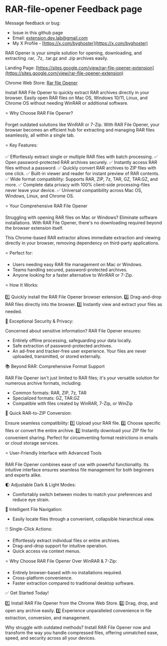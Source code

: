# RAR-file-opener Feedback page

Message feedback or bug:
- Issue in this github page  
- Email: [extension.dev.lab@gmail.com](mailto:extension.dev.lab@gmail.com)
- My X Profile - [https://x.com/byghoster](https://x.com/byghoster)

RAR Opener is your simple solution for opening, downloading, and extracting .rar, .7z, .tar.gz and .zip archives easily.

Landing Page: [https://sites.google.com/view/rar-file-opener-extension](https://sites.google.com/view/rar-file-opener-extension)

Chrome Web Store: [Rar file Opener](https://chromewebstore.google.com/detail/rar-file-opener/pmcmdolmboaemloaaiicfllekloegphh)

Install RAR File Opener to quickly extract RAR archives directly in your browser. Easily open RAR files on Mac OS, Windows 10/11, Linux, and Chrome OS without needing WinRAR or additional software.

⭐️ Why Choose RAR File Opener?

Forget outdated solutions like WinRAR or 7-Zip. With RAR File Opener, your browser becomes an efficient hub for extracting and managing RAR files seamlessly, all within a single tab.

⭐️ Key Features:

✅ Effortlessly extract single or multiple RAR files with batch processing.
✅ Open password-protected RAR archives securely.
✅ Instantly access RAR files without a password.
✅ Quickly convert RAR archives to ZIP files with one click.
✅ Built-in viewer and reader for instant preview of RAR contents.
✅ Wide format compatibility: Supports RAR, ZIP, 7z, TAR, GZ, TAR.GZ, and more.
✅ Complete data privacy with 100% client-side processing-files never leave your device.
✅ Universal compatibility across Mac OS, Windows, Linux, and Chrome OS.

⭐️ Your Comprehensive RAR File Opener

Struggling with opening RAR files on Mac or Windows? Eliminate software installations. With RAR File Opener, there's no downloading required beyond the browser extension itself.

This Chrome-based RAR extractor allows immediate extraction and viewing directly in your browser, removing dependency on third-party applications.

⭐️ Perfect for:

- Users needing easy RAR file management on Mac or Windows.
- Teams handling secured, password-protected archives.
- Anyone looking for a faster alternative to WinRAR or 7-Zip.

⭐️ How It Works:

1️⃣ Quickly install the RAR File Opener browser extension.
2️⃣ Drag-and-drop RAR files directly into the browser.
3️⃣ Instantly view and extract your files as needed.

🔐 Exceptional Security & Privacy:

Concerned about sensitive information? RAR File Opener ensures:
- Entirely offline processing, safeguarding your data locally.
- Safe extraction of password-protected archives.
- An ad-free and tracker-free user experience.
Your files are never uploaded, transmitted, or stored externally.

📚 Beyond RAR: Comprehensive Format Support

RAR File Opener isn't just limited to RAR files; it's your versatile solution for numerous archive formats, including:
- Common formats: RAR, ZIP, 7z, TAR
- Specialized formats: GZ, TAR.GZ
- Compatible with files created by WinRAR, 7-Zip, or WinZip

🔄 Quick RAR-to-ZIP Conversion:

Ensure seamless compatibility:
1️⃣ Upload your RAR file.
2️⃣ Choose specific files or convert the entire archive.
3️⃣ Instantly download your ZIP file for convenient sharing.
Perfect for circumventing format restrictions in emails or cloud storage services.

⭐️ User-Friendly Interface with Advanced Tools

RAR File Opener combines ease of use with powerful functionality. Its intuitive interface ensures seamless file management for both beginners and experts alike.

🌓 Adjustable Dark & Light Modes:
- Comfortably switch between modes to match your preferences and reduce eye strain.

📂 Intelligent File Navigation:
- Easily locate files through a convenient, collapsible hierarchical view.

🖱️ Single-Click Actions:
- Effortlessly extract individual files or entire archives.
- Drag-and-drop support for intuitive operation.
- Quick access via context menus.

⭐️ Why Choose RAR File Opener Over WinRAR & 7-Zip:

- Entirely browser-based with no installations required.
- Cross-platform convenience.
- Faster extraction compared to traditional desktop software.

✅ Get Started Today!

1️⃣ Install RAR File Opener from the Chrome Web Store.
2️⃣ Drag, drop, and open any archive easily.
3️⃣ Experience unparalleled convenience in file extraction, conversion, and management.

Why struggle with outdated methods? Install RAR File Opener now and transform the way you handle compressed files, offering unmatched ease, speed, and security across all your devices.
